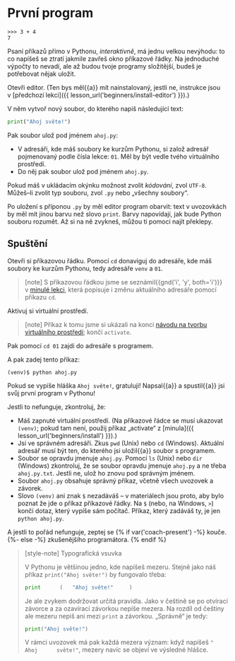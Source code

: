 # První program

```pycon
>>> 3 + 4
7
```

Psaní příkazů přímo v Pythonu, <em>interaktivně</em>,
má jednu velkou nevýhodu:
to co napíšeš se ztratí jakmile zavřeš okno příkazové řádky.
Na jednoduché výpočty to nevadí, ale až budou tvoje programy složitější,
budeš je potřebovat nějak uložit.

Otevři editor.
(Ten bys měl{{a}} mít nainstalovaný, jestli ne, instrukce jsou v [předchozí
lekci]({{ lesson_url('beginners/install-editor') }}).)

V něm vytvoř nový soubor, do kterého napiš následující text:

```python
print("Ahoj světe!")
```

Pak soubor ulož pod jménem `ahoj.py`:

* V adresáři, kde máš soubory ke kurzům Pythonu, si založ adresář pojmenovaný
  podle čísla lekce: `01`.
  Měl by být vedle tvého virtuálního prostředí.
* Do něj pak soubor ulož pod jménem `ahoj.py`.

Pokud máš v ukládacím okýnku možnost zvolit *kódování*, zvol `UTF-8`.
Můžeš–li zvolit typ souboru, zvol `.py` nebo „všechny soubory“.

Po uložení s příponou `.py` by měl editor program obarvit: text v uvozovkách
by měl mít jinou barvu než slovo `print`.
Barvy napovídají, jak bude Python souboru rozumět.
Až si na ně zvykneš, můžou ti pomoci najít překlepy.


## Spuštění

Otevři si příkazovou řádku.
Pomocí `cd` donaviguj do adresáře, kde máš soubory ke kurzům Pythonu,
tedy adresáře `venv` a `01`.

> [note]
> S příkazovou řádkou jsme se seznámil{{gnd('i', 'y', both='i')}}
> v [minulé lekci](../../beginners/cmdline/), která popisuje i změnu aktuálního
> adresáře pomocí příkazu `cd`.

Aktivuj si virtuální prostředí.

> [note]
> Příkaz k tomu jsme si ukázali na konci
> [návodu na tvorbu virtuálního prostředí](../venv-setup/); končí `activate`.

Pak pomocí `cd 01` zajdi do adresáře s programem.

A pak zadej tento příkaz:

```console
(venv)$ python ahoj.py
```

Pokud se vypíše hláška `Ahoj světe!`, gratuluji!
Napsal{{a}} a spustil{{a}} jsi svůj první program v Pythonu!

Jestli to nefunguje, zkontroluj, že:

* Máš zapnuté virtuální prostředí.
  (Na příkazové řádce se musí ukazovat <code>(venv)</code>;
  pokud tam není, použij příkaz „activate“ z [minula]({{ lesson_url('beginners/install') }}).)
* Jsi ve správném adresáři. Zkus `pwd` (Unix) nebo `cd` (Windows).
  Aktuální adresář musí být ten, do kterého jsi uložil{{a}}
  soubor s programem.
* Soubor se opravdu jmenuje `ahoj.py`.
  Pomocí `ls` (Unix) nebo `dir` (Windows) zkontroluj, že se soubor opravdu
  jmenuje `ahoj.py` a ne třeba `ahoj.py.txt`.
  Jestli ne, ulož ho znovu pod správným jménem.
* Soubor `ahoj.py` obsahuje správný příkaz, včetně všech uvozovek a závorek.
* Slovo `(venv)` ani znak `$` nezadáváš – v materiálech jsou proto, aby bylo
  poznat že jde o příkaz příkazové řádky.
  Na `$` (nebo, na Windows, `>`) končí dotaz, který vypíše sám počítač.
  Příkaz, který zadáváš ty, je jen `python ahoj.py`.

A jestli to pořád nefunguje, zeptej se
{% if var('coach-present') -%}
kouče.
{%- else -%}
zkušenějšího programátora. <!-- XXX: where to direct people? -->
{% endif %}


> [style-note] Typografická vsuvka
>
> V Pythonu je většinou jedno, kde napíšeš mezeru. Stejně jako náš příkaz
> `print("Ahoj světe!")` by fungovalo třeba:
>
> ```python
> print      (   "Ahoj světe!"     )
> ```
>
> Je ale zvykem dodržovat určitá pravidla.
> Jako v češtině se po otvírací závorce a za
> ozavírací závorkou nepíše mezera.
> Na rozdíl od češtiny ale mezeru nepiš ani mezi `print` a závorkou.
> „Správně“ je tedy:
>
> ```python
> print("Ahoj světe!")
> ```
>
> V rámci uvozovek má pak každá mezera význam: když napíšeš
> `"    Ahoj      světe!"`, mezery navíc se objeví ve výsledné hlášce.
